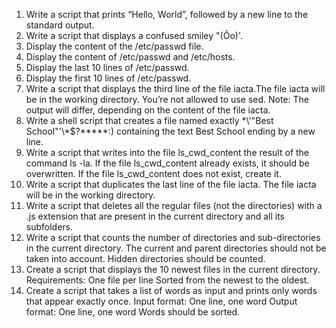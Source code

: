 1) Write a script that prints “Hello, World”, followed by a new line to the standard output.
2) Write a script that displays a confused smiley "(Ôo)'.
3) Display the content of the /etc/passwd file.
4) Display the content of /etc/passwd and /etc/hosts.
5) Display the last 10 lines of /etc/passwd.
6) Display the first 10 lines of /etc/passwd.
7) Write a script that displays the third line of the file iacta.The file iacta will be in the working directory. You’re not allowed to use sed.
Note: The output will differ, depending on the content of the file iacta.
8) Write a shell script that creates a file named exactly \*\\'"Best School"\'\\*$\?\*\*\*\*\*:) containing the text Best School ending by a new line.
9) Write a script that writes into the file ls_cwd_content the result of the command ls -la. If the file ls_cwd_content already exists, it should be overwritten. If the file ls_cwd_content does not exist, create it.
10) Write a script that duplicates the last line of the file iacta. The file iacta will be in the working directory.
11) Write a script that deletes all the regular files (not the directories) with a .js extension that are present in the current directory and all its subfolders.
12) Write a script that counts the number of directories and sub-directories in the current directory. The current and parent directories should not be taken into account. Hidden directories should be counted.
13) Create a script that displays the 10 newest files in the current directory.
Requirements:
One file per line
Sorted from the newest to the oldest.
14) Create a script that takes a list of words as input and prints only words that appear exactly once.
Input format: One line, one word
Output format: One line, one word
Words should be sorted.
